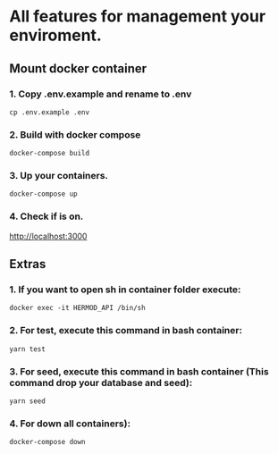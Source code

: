 # All features for management your enviroment.

## Mount docker container

### 1. Copy .env.example and rename to .env
```console
cp .env.example .env
```


### 2. Build with docker compose
```console
docker-compose build
```

### 3. Up your containers.
```console
docker-compose up
```

### 4. Check if is on.
[http://localhost:3000](http://localhost:3000)


## Extras

### 1. If you want to open sh in container folder execute:
```console
docker exec -it HERMOD_API /bin/sh
```

### 2. For test, execute this command in bash container:
```console
yarn test
```

### 3. For seed, execute this command in bash container (This command drop your database and seed):
```console
yarn seed
```

### 4. For down all containers):
```console
docker-compose down
```
